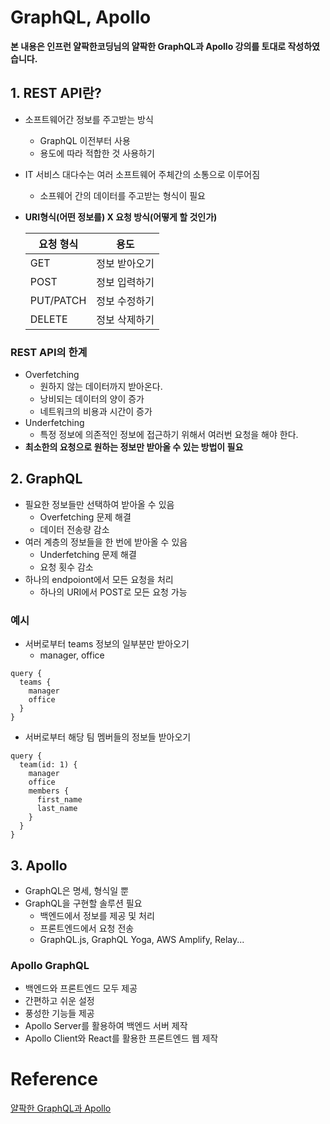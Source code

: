 

# GraphQL, Apollo

**본 내용은 인프런 얄팍한코딩님의 얄팍한 GraphQL과 Apollo 강의를 토대로 작성하였습니다.**



## 1. REST API란?

* 소프트웨어간 정보를 주고받는 방식

  * GraphQL 이전부터 사용
  * 용도에 따라 적합한 것 사용하기

* IT 서비스 대다수는 여러 소프트웨어 주체간의 소통으로 이루어짐

  * 소프웨어 간의 데이터를 주고받는 형식이 필요

* **URI형식(어떤 정보를) X 요청 방식(어떻게 할 것인가)**

  | 요청 형식 | 용도          |
  | --------- | ------------- |
  | GET       | 정보 받아오기 |
  | POST      | 정보 입력하기 |
  | PUT/PATCH | 정보 수정하기 |
  | DELETE    | 정보 삭제하기 |



### REST API의 한계

* Overfetching
  * 원하지 않는 데이터까지 받아온다.
  * 낭비되는 데이터의 양이 증가
  * 네트워크의 비용과 시간이 증가
* Underfetching
  * 특정 정보에 의존적인 정보에 접근하기 위해서 여러번 요청을 해야 한다.
* **최소한의 요청으로 원하는 정보만 받아올 수 있는 방법이 필요**



## 2. GraphQL

* 필요한 정보들만 선택하여 받아올 수 있음
  * Overfetching 문제 해결
  * 데이터 전송량 감소
* 여러 계층의 정보들을 한 번에 받아올 수 있음
  * Underfetching 문제 해결
  * 요청 횟수 감소
* 하나의 endpoiont에서 모든 요청을 처리
  * 하나의 URI에서 POST로 모든 요청 가능



### 예시

* 서버로부터 teams 정보의 일부분만 받아오기
  * manager, office

```
query {
  teams {
    manager
    office
  }
}
```



* 서버로부터 해당 팀 멤버들의 정보들 받아오기

```
query {
  team(id: 1) {
    manager
    office
    members {
      first_name
      last_name
    }
  }
}
```



## 3. Apollo

* GraphQL은 명세, 형식일 뿐
* GraphQL을 구현할 솔루션 필요
  * 백엔드에서 정보를 제공 및 처리
  * 프론트엔드에서 요청 전송
  * GraphQL.js, GraphQL Yoga, AWS Amplify, Relay...



### Apollo GraphQL

* 백엔드와 프론트엔드 모두 제공
* 간편하고 쉬운 설정
* 풍성한 기능들 제공
* Apollo Server를 활용하여 백엔드 서버 제작
* Apollo Client와 React를 활용한 프론트엔드 웹 제작



# Reference

[얄팍한 GraphQL과 Apollo](https://www.inflearn.com/course/얄팍한-graphql-apollo/dashboard)